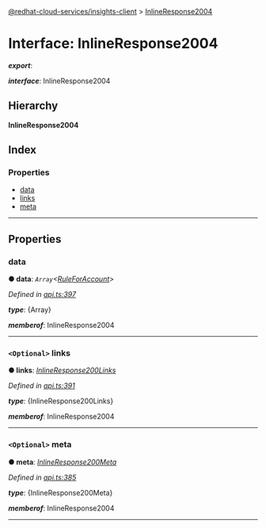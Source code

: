 [@redhat-cloud-services/insights-client](../README.md) > [InlineResponse2004](../interfaces/inlineresponse2004.md)

# Interface: InlineResponse2004

*__export__*: 

*__interface__*: InlineResponse2004

## Hierarchy

**InlineResponse2004**

## Index

### Properties

* [data](inlineresponse2004.md#data)
* [links](inlineresponse2004.md#links)
* [meta](inlineresponse2004.md#meta)

---

## Properties

<a id="data"></a>

###  data

**● data**: *`Array`<[RuleForAccount](ruleforaccount.md)>*

*Defined in [api.ts:397](https://github.com/RedHatInsights/javascript-clients/blob/master/packages/insights/api.ts#L397)*

*__type__*: {Array}

*__memberof__*: InlineResponse2004

___
<a id="links"></a>

### `<Optional>` links

**● links**: *[InlineResponse200Links](inlineresponse200links.md)*

*Defined in [api.ts:391](https://github.com/RedHatInsights/javascript-clients/blob/master/packages/insights/api.ts#L391)*

*__type__*: {InlineResponse200Links}

*__memberof__*: InlineResponse2004

___
<a id="meta"></a>

### `<Optional>` meta

**● meta**: *[InlineResponse200Meta](inlineresponse200meta.md)*

*Defined in [api.ts:385](https://github.com/RedHatInsights/javascript-clients/blob/master/packages/insights/api.ts#L385)*

*__type__*: {InlineResponse200Meta}

*__memberof__*: InlineResponse2004

___

